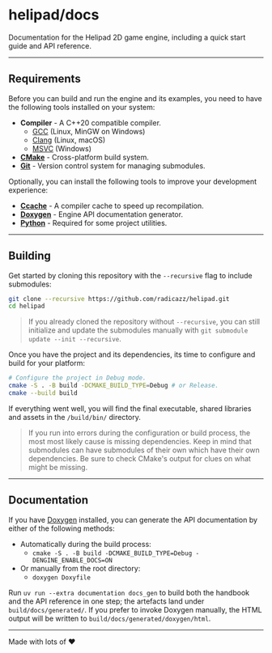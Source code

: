 # helipad/docs

Documentation for the Helipad 2D game engine, including a quick start guide and API reference.

---

## Requirements

Before you can build and run the engine and its examples, you need to have the following tools installed on your system:

- **Compiler** - A C++20 compatible compiler.
  - [GCC](https://gcc.gnu.org/) (Linux, MinGW on Windows)
  - [Clang](https://clang.llvm.org/) (Linux, macOS)
  - [MSVC](https://visualstudio.microsoft.com/) (Windows)
- **[CMake](https://cmake.org/)** - Cross-platform build system.
- **[Git](https://git-scm.com/downloads)** - Version control system for managing submodules.

Optionally, you can install the following tools to improve your development experience:

- **[Ccache](https://ccache.dev/)** - A compiler cache to speed up recompilation.
- **[Doxygen](https://www.doxygen.nl/index.html)** - Engine API documentation generator.
- **[Python](https://www.python.org/)** - Required for some project utilities.

---

## Building

Get started by cloning this repository with the `--recursive` flag to include submodules:

```bash
git clone --recursive https://github.com/radicazz/helipad.git
cd helipad
```

> If you already cloned the repository without `--recursive`, you can still initialize and update the submodules manually with `git submodule update --init --recursive`.

Once you have the project and its dependencies, its time to configure and build for your platform:

```bash
# Configure the project in Debug mode.
cmake -S . -B build -DCMAKE_BUILD_TYPE=Debug # or Release.
cmake --build build
```

If everything went well, you will find the final executable, shared libraries and assets in the `/build/bin/` directory.

> If you run into errors during the configuration or build process, the most most likely cause is missing dependencies. Keep in mind that submodules can have submodules of their own which have their own dependencies. Be sure to check CMake's output for clues on what might be missing.

---

## Documentation

If you have [Doxygen](https://www.doxygen.nl/index.html) installed, you can generate the API documentation by either of the following methods:

- Automatically during the build process:
  - `cmake -S . -B build -DCMAKE_BUILD_TYPE=Debug -DENGINE_ENABLE_DOCS=ON`
- Or manually from the root directory:
  - `doxygen Doxyfile`

Run `uv run --extra documentation docs_gen` to build both the handbook and the API reference in one step; the artefacts land under `build/docs/generated/`.
If you prefer to invoke Doxygen manually, the HTML output will be written to `build/docs/generated/doxygen/html`.

---

Made with lots of ❤️
